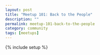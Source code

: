 ```yaml
---
layout: post
title: "Meetup 101: Back to the People"
description: ""
permalink: meetup-101-back-to-the-people
category: community
tags: [meetups]
---
```

{% include setup %}
